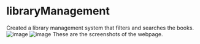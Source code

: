 # libraryManagement
Created a library management system that filters and searches the books.
![image](https://user-images.githubusercontent.com/83706131/184942357-92163a79-4729-441c-964e-9bbbdc82dc69.png)
![image](https://user-images.githubusercontent.com/83706131/184942511-185293dd-47bf-4f42-9013-67aa756e5b77.png)
These are the screenshots of the webpage.

